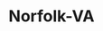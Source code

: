 ---
title: Norfolk-VA
slug: norfolk-va
f_state:
- cms/state/virginia.md
f_locations:
- cms/payday-loan/a-a-a-auto-title-loan-245.md
- cms/payday-loan/a-aaaa-almost-a-banc-606.md
- cms/payday-loan/allied-cash-advance-3934.md
- cms/payday-loan/almost-a-banc-4065.md
- cms/payday-loan/approved-cash-advance-4725.md
- cms/payday-loan/buckeye-check-cashing-5519.md
- cms/payday-loan/cash-advance-6482.md
- cms/payday-loan/cash-advance-center-6526.md
- cms/payday-loan/check-123-10164.md
- cms/payday-loan/check-cashing-more-inc-10784.md
- cms/payday-loan/check-into-cash-12516.md
- cms/payday-loan/check-into-cash-12552.md
- cms/payday-loan/check-into-cash-of-virginia-13642.md
- cms/payday-loan/check-smart-14041.md
- cms/payday-loan/checkfirst-cash-advance-14249.md
- cms/payday-loan/checkfirst-cash-advance-14250.md
- cms/payday-loan/checks-smart-14696.md
- cms/payday-loan/checksmart-14828.md
- cms/payday-loan/checksmart-14835.md
- cms/payday-loan/crusader-cash-advance-15541.md
- cms/payday-loan/crusader-cash-advance-15548.md
- cms/payday-loan/dodges-money-center-15970.md
- cms/payday-loan/dodges-qwikcash-15978.md
- cms/payday-loan/express-check-advance-17064.md
- cms/payday-loan/express-check-advance-17076.md
- cms/payday-loan/express-check-advance-17077.md
- cms/payday-loan/express-check-advance-17078.md
- cms/payday-loan/express-check-advance-17079.md
- cms/payday-loan/express-check-store-508-17152.md
- cms/payday-loan/ez-payday-loans-17375.md
- cms/payday-loan/financial-exchange-company-18030.md
- cms/payday-loan/financial-exchange-company-18033.md
- cms/payday-loan/financial-exchange-company-18034.md
- cms/payday-loan/financial-exchange-company-18035.md
- cms/payday-loan/money-mart-21493.md
- cms/payday-loan/money-mart-21503.md
- cms/payday-loan/money-mart-21504.md
- cms/payday-loan/money-mart-21505.md
- cms/payday-loan/money-mart-21506.md
- cms/payday-loan/money-mart-21507.md
- cms/payday-loan/newtown-road-check-cashers-22981.md
- cms/payday-loan/newtown-road-check-cashers-inc-22982.md
- cms/payday-loan/paymaster-checkwriter-co-24188.md
- cms/payday-loan/quik-cash-25472.md
- cms/payday-loan/quik-cash-25476.md
- cms/payday-loan/virginia-check-cashers-inc-28583.md
- cms/payday-loan/virginia-check-cashers-inc-28593.md
updated-on: '2024-05-30T13:41:28.615Z'
created-on: '2024-05-30T13:41:28.615Z'
published-on: '2024-05-30T13:54:32.469Z'
f_city: Norfolk
layout: '[city].html'
tags: city
---
